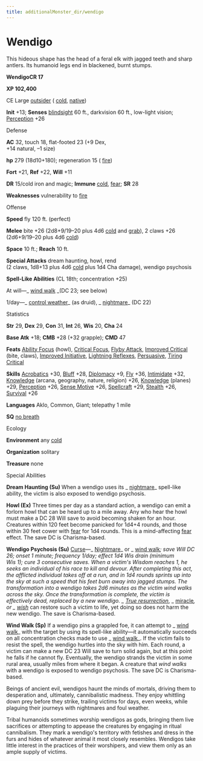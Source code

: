 ```yaml
---
title: additionalMonster_dir/wendigo
---
```

# Wendigo

This hideous shape has the head of a feral elk with jagged teeth and sharp antlers. Its humanoid legs end in blackened, burnt stumps.

**WendigoCR 17**

**XP 102,400**

CE Large [outsider](monsters/creatureTypes#_outsider) ( [cold](monster_dir/creatureTypes#_cold-subtype), [native](monsters/creatureTypes#_native-subtype))

**Init** +13; **Senses** [blindsight](monster_dir/universalMonsterRules#_blindsight) 60 ft., darkvision 60 ft., low-light vision; [Perception](additionalMonsters/../skill_dir/perception#_perception) +26

Defense

**AC** 32, touch 18, flat-footed 23 (+9 Dex,   
+14 natural, –1 size)

**hp** 279 (18d10+180); regeneration 15 ( [fire](monsters/creatureTypes#_fire-subtype))

**Fort** +21, **Ref** +22, **Will** +11

**DR** 15/cold iron and magic; **Immune** [cold](monster_dir/creatureTypes#_cold-subtype), [fear](monsters/universalMonsterRules#_fear-(su-or-sp)); **SR** 28

**Weaknesses** vulnerability to [fire](monster_dir/creatureTypes#_fire-subtype)

Offense

**Speed** fly 120 ft. (perfect)

**Melee** bite +26 (2d8+9/19–20 plus 4d6 [cold](monster_dir/creatureTypes#_cold-subtype) and [grab](monsters/universalMonsterRules#_grab)), 2 claws +26 (2d6+9/19–20 plus 4d6 [cold](monster_dir/creatureTypes#_cold-subtype))

**Space** 10 ft.; **Reach** 10 ft.

**Special Attacks** dream haunting, howl, rend   
(2 claws, 1d8+13 plus 4d6 [cold](monsters/creatureTypes#_cold-subtype) plus 1d4 Cha damage), wendigo psychosis

**Spell-Like Abilities** (CL 18th; concentration +25)

At will—_ [wind walk](additionalMonster_dir/../spell_dir/windWalk#_wind-walk) _(DC 23; see below)

1/day—_ [control weather](additionalMonster_dir/../spell_dir/controlWeather#_control-weather)_ (as druid), _ [nightmare](additionalMonsters/../spell_dir/nightmare#_nightmare)_ (DC 22)

Statistics

**Str** 29, **Dex** 29, **Con** 31, **Int** 26, **Wis** 20, **Cha** 24

**Base Atk** +18; **CMB** +28 (+32 grapple); **CMD** 47

**Feats** [Ability Focus](additionalMonsters/../monster_dir/monsterFeats#_ability-focus) (howl), [Critical Focus](additionalMonsters/../feats#_critical-focus), [Flyby Attack](additionalMonster_dir/../monster_dir/monsterFeats#_flyby-attack), [Improved Critical](additionalMonsters/../feats#_improved-critical) (bite, claws), [Improved Initiative](additionalMonster_dir/../feats#_improved-initiative), [Lightning Reflexes](additionalMonster_dir/../feats#_lightning-reflexes), [Persuasive](additionalMonster_dir/../feats#_persuasive), [Tiring Critical](additionalMonster_dir/../feats#_tiring-critical)

**Skills** [Acrobatics](additionalMonster_dir/../skill_dir/acrobatics#_acrobatics) +30, [Bluff](additionalMonsters/../skill_dir/bluff#_bluff) +28, [Diplomacy](additionalMonsters/../skill_dir/diplomacy#_diplomacy) +9, [Fly](additionalMonsters/../skill_dir/fly#_fly) +36, [Intimidate](additionalMonsters/../skill_dir/intimidate#_intimidate) +32, [Knowledge](additionalMonsters/../skill_dir/knowledge#_knowledge) (arcana, geography, nature, religion) +26, [Knowledge](additionalMonsters/../skill_dir/knowledge#_knowledge) (planes) +29, [Perception](additionalMonsters/../skill_dir/perception#_perception) +26, [Sense Motive](additionalMonsters/../skill_dir/senseMotive#_sense-motive) +26, [Spellcraft](additionalMonsters/../skill_dir/spellcraft#_spellcraft) +29, [Stealth](additionalMonsters/../skill_dir/stealth#_stealth) +26, [Survival](additionalMonsters/../skill_dir/survival#_survival) +26

**Languages** Aklo, Common, Giant; telepathy 1 mile

**SQ** [no breath](monsters/universalMonsterRules#_no-breath)

Ecology

**Environment** any [cold](monster_dir/creatureTypes#_cold-subtype)

**Organization** solitary

**Treasure** none

Special Abilities

**Dream Haunting (Su)** When a wendigo uses its _ [nightmare](additionalMonsters/../spell_dir/nightmare#_nightmare)_ spell-like ability, the victim is also exposed to wendigo psychosis.

**Howl (Ex)** Three times per day as a standard action, a wendigo can emit a forlorn howl that can be heard up to a mile away. Any who hear the howl must make a DC 28 Will save to avoid becoming shaken for an hour. Creatures within 120 feet become panicked for 1d4+4 rounds, and those within 30 feet cower with [fear](monsters/universalMonsterRules#_fear-(su-or-sp)) for 1d4 rounds. This is a mind-affecting [fear](monster_dir/universalMonsterRules#_fear-(su-or-sp)) effect. The save DC is Charisma-based.

**Wendigo Psychosis (Su)** [Curse](monsters/universalMonsterRules#_curse)—_ [Nightmare](additionalMonster_dir/../spell_dir/nightmare#_nightmare)_ or _ [wind walk](additionalMonsters/../spell_dir/windWalk#_wind-walk)_; _save_ Will DC 26; _onset_ 1 minute; _frequency_ 1/day; _effect_ 1d4 Wis drain (minimum   
Wis 1); _cure_ 3 consecutive saves. When a victim's Wisdom reaches 1, he seeks an individual of his race to kill and devour. After completing this act, the afflicted individual takes off at a run, and in 1d4 rounds sprints up into the sky at such a speed that his feet burn away into jagged stumps. The transformation into a wendigo takes 2d6 minutes as the victim _wind walks_ across the sky. Once the transformation is complete, the victim is effectively dead, replaced by a new wendigo. _ [True resurrection](additionalMonster_dir/../spell_dir/trueResurrection#_true-resurrection)_, _ [miracle](additionalMonsters/../spell_dir/miracle#_miracle)_, or _ [wish](additionalMonsters/../spell_dir/wish#_wish)_ can restore such a victim to life, yet doing so does not harm the new wendigo. The save is Charisma-based.

**Wind Walk (Sp)** If a wendigo pins a grappled foe, it can attempt to _ [wind walk](additionalMonsters/../spell_dir/windWalk#_wind-walk)_ with the target by using its spell-like ability—it automatically succeeds on all concentration checks made to use _ [wind walk](additionalMonsters/../spell_dir/windWalk#_wind-walk)_. If the victim fails to resist the spell, the wendigo hurtles into the sky with him. Each round, a victim can make a new DC 23 Will save to turn solid again, but at this point he falls if he cannot fly. Eventually, the wendigo strands the victim in some rural area, usually miles from where it began. A creature that _wind walks_ with a wendigo is exposed to wendigo psychosis. The save DC is Charisma-based.

Beings of ancient evil, wendigos haunt the minds of mortals, driving them to desperation and, ultimately, cannibalistic madness. They enjoy whittling down prey before they strike, trailing victims for days, even weeks, while plaguing their journeys with nightmares and foul weather.

Tribal humanoids sometimes worship wendigos as gods, bringing them live sacrifices or attempting to appease the creatures by engaging in ritual cannibalism. They mark a wendigo's territory with fetishes and dress in the furs and hides of whatever animal it most closely resembles. Wendigos take little interest in the practices of their worshipers, and view them only as an ample supply of victims.

